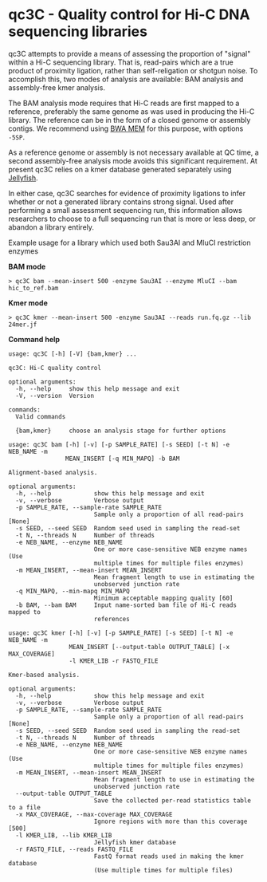 # qc3C - Quality control for Hi-C DNA sequencing libraries

qc3C attempts to provide a means of assessing the proportion of "signal" within a Hi-C sequencing library. That is, read-pairs which are a true product of proximity ligation, rather than self-religation or shotgun noise. To accomplish this, two modes of analysis are available: BAM analysis and assembly-free kmer analysis. 

The BAM analysis mode requires that Hi-C reads are first mapped to a reference, preferably the same genome as was used in producing the Hi-C library. The reference can be in the form of a closed genome or assembly contigs. We recommend using [BWA MEM](https://github.com/lh3/bwa) for this purpose, with options `-5SP`.
 
As a reference genome or assembly is not necessary available at QC time, a second assembly-free analysis mode avoids this significant requirement. At present qc3C relies on a kmer database generated separately using [Jellyfish](https://github.com/gmarcais/jellyfish).

In either case, qc3C searches for evidence of proximity ligations to infer whether or not a generated library contains strong signal. Used after performing a small assessment sequencing run, this information allows researchers to choose to a full sequencing run that is more or less deep, or abandon a library entirely. 

Example usage for a library which used both Sau3AI and MluCI restriction enzymes

**BAM mode**
```$bash
> qc3C bam --mean-insert 500 -enzyme Sau3AI --enzyme MluCI --bam hic_to_ref.bam

```
**Kmer mode**
```$bash
> qc3C kmer --mean-insert 500 -enzyme Sau3AI --reads run.fq.gz --lib 24mer.jf
```


**Command help**

```$bash
usage: qc3C [-h] [-V] {bam,kmer} ...

qc3C: Hi-C quality control

optional arguments:
  -h, --help     show this help message and exit
  -V, --version  Version

commands:
  Valid commands

  {bam,kmer}     choose an analysis stage for further options
```

```$bash
usage: qc3C bam [-h] [-v] [-p SAMPLE_RATE] [-s SEED] [-t N] -e NEB_NAME -m
                MEAN_INSERT [-q MIN_MAPQ] -b BAM

Alignment-based analysis.

optional arguments:
  -h, --help            show this help message and exit
  -v, --verbose         Verbose output
  -p SAMPLE_RATE, --sample-rate SAMPLE_RATE
                        Sample only a proportion of all read-pairs [None]
  -s SEED, --seed SEED  Random seed used in sampling the read-set
  -t N, --threads N     Number of threads
  -e NEB_NAME, --enzyme NEB_NAME
                        One or more case-sensitive NEB enzyme names (Use
                        multiple times for multiple files enzymes)
  -m MEAN_INSERT, --mean-insert MEAN_INSERT
                        Mean fragment length to use in estimating the
                        unobserved junction rate
  -q MIN_MAPQ, --min-mapq MIN_MAPQ
                        Minimum acceptable mapping quality [60]
  -b BAM, --bam BAM     Input name-sorted bam file of Hi-C reads mapped to
                        references
```

```$bash
usage: qc3C kmer [-h] [-v] [-p SAMPLE_RATE] [-s SEED] [-t N] -e NEB_NAME -m
                 MEAN_INSERT [--output-table OUTPUT_TABLE] [-x MAX_COVERAGE]
                 -l KMER_LIB -r FASTQ_FILE

Kmer-based analysis.

optional arguments:
  -h, --help            show this help message and exit
  -v, --verbose         Verbose output
  -p SAMPLE_RATE, --sample-rate SAMPLE_RATE
                        Sample only a proportion of all read-pairs [None]
  -s SEED, --seed SEED  Random seed used in sampling the read-set
  -t N, --threads N     Number of threads
  -e NEB_NAME, --enzyme NEB_NAME
                        One or more case-sensitive NEB enzyme names (Use
                        multiple times for multiple files enzymes)
  -m MEAN_INSERT, --mean-insert MEAN_INSERT
                        Mean fragment length to use in estimating the
                        unobserved junction rate
  --output-table OUTPUT_TABLE
                        Save the collected per-read statistics table to a file
  -x MAX_COVERAGE, --max-coverage MAX_COVERAGE
                        Ignore regions with more than this coverage [500]
  -l KMER_LIB, --lib KMER_LIB
                        Jellyfish kmer database
  -r FASTQ_FILE, --reads FASTQ_FILE
                        FastQ format reads used in making the kmer database
                        (Use multiple times for multiple files)
```